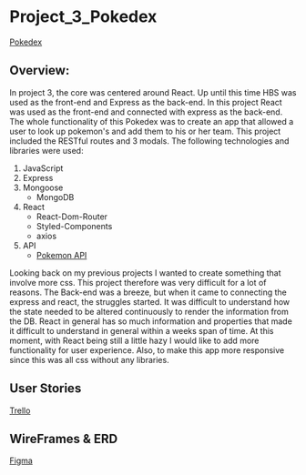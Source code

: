 # Project_3_Pokedex

[Pokedex](https://project3-pokedex.herokuapp.com/)

## Overview:
In project 3, the core was centered around React. Up until this time HBS was used as the front-end and Express as the back-end. In this project React was used as the front-end and connected with express as the back-end. The whole functionality of this Pokedex was to create an app that allowed a user to look up pokemon's and add them to his or her team. This project included the RESTful routes and 3 modals. The following technologies and libraries were used:

1. JavaScript
2. Express
3. Mongoose
   - MongoDB
4. React
   - React-Dom-Router
   - Styled-Components
   - axios
5. API
   - [Pokemon API](https://pokeapi.co/)

Looking back on my previous projects I wanted to create something that involve more css. This project therefore was very difficult for a lot of reasons. The Back-end was a breeze, but when it came to connecting the express and react, the struggles started. It was difficult to understand how the state needed to be altered continuously to render the information from the DB. React in general has so much information and properties that made it difficult to understand in general within a weeks span of time. At this moment, with React being still a little hazy I would like to add more functionality for user experience. Also, to make this app more responsive since this was all css without any libraries.

## User Stories
[Trello](https://trello.com/b/aIhXc6hQ/pokemon)

## WireFrames & ERD
[Figma](https://www.figma.com/file/FBzFRE3XFyfoQDwtWB3KYiTu/Project-3-Pokedex?node-id=7%3A21)
